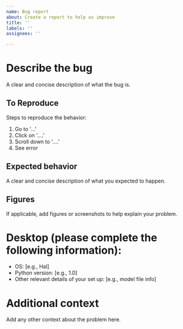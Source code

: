 ```yaml
---
name: Bug report
about: Create a report to help us improve
title: ''
labels: ''
assignees: ''

---
```


# Describe the bug
A clear and concise description of what the bug is.

## To Reproduce
Steps to reproduce the behavior:
1. Go to '...'
2. Click on '....'
3. Scroll down to '....'
4. See error

## Expected behavior
A clear and concise description of what you expected to happen.

## Figures
If applicable, add figures or screenshots to help explain your problem.

# Desktop (please complete the following information):
 - OS: [e.g., Hal]
 - Python version: [e.g., 1.0]
 - Other relevant details of your set up: [e.g., model file info]

# Additional context
Add any other context about the problem here.
